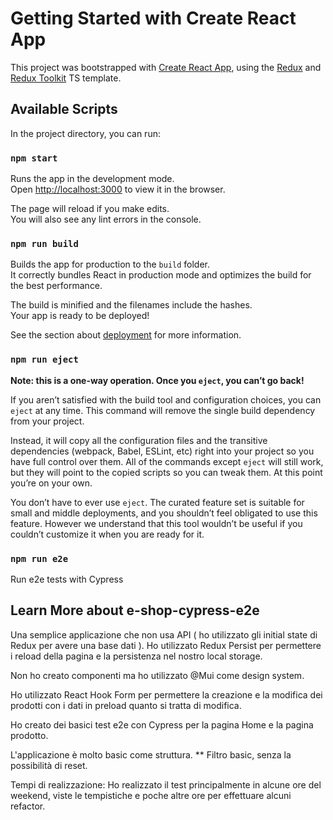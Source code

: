 # Getting Started with Create React App

This project was bootstrapped with [Create React App](https://github.com/facebook/create-react-app), using the [Redux](https://redux.js.org/) and [Redux Toolkit](https://redux-toolkit.js.org/) TS template.

## Available Scripts

In the project directory, you can run:

### `npm start`

Runs the app in the development mode.\
Open [http://localhost:3000](http://localhost:3000) to view it in the browser.

The page will reload if you make edits.\
You will also see any lint errors in the console.

### `npm run build`

Builds the app for production to the `build` folder.\
It correctly bundles React in production mode and optimizes the build for the best performance.

The build is minified and the filenames include the hashes.\
Your app is ready to be deployed!

See the section about [deployment](https://facebook.github.io/create-react-app/docs/deployment) for more information.

### `npm run eject`

**Note: this is a one-way operation. Once you `eject`, you can’t go back!**

If you aren’t satisfied with the build tool and configuration choices, you can `eject` at any time. This command will remove the single build dependency from your project.

Instead, it will copy all the configuration files and the transitive dependencies (webpack, Babel, ESLint, etc) right into your project so you have full control over them. All of the commands except `eject` will still work, but they will point to the copied scripts so you can tweak them. At this point you’re on your own.

You don’t have to ever use `eject`. The curated feature set is suitable for small and middle deployments, and you shouldn’t feel obligated to use this feature. However we understand that this tool wouldn’t be useful if you couldn’t customize it when you are ready for it.

### `npm run e2e`

Run e2e tests with Cypress

## Learn More about e-shop-cypress-e2e

Una semplice applicazione che non usa API ( ho utilizzato gli initial state di Redux per avere una base dati ). 
Ho utilizzato Redux Persist per permettere i reload della pagina e la persistenza nel nostro local storage.

Non ho creato componenti ma ho utilizzato @Mui come design system.

Ho utilizzato React Hook Form per permettere la creazione e la modifica dei prodotti con i dati in preload quanto si tratta di modifica.

Ho creato dei basici test e2e con Cypress per la pagina Home e la pagina prodotto.

L'applicazione è molto basic come struttura.
** Filtro basic, senza la possibilità di reset.

Tempi di realizzazione:
Ho realizzato il test principalmente in alcune ore del weekend, viste le tempistiche e poche altre ore per effettuare alcuni refactor.

